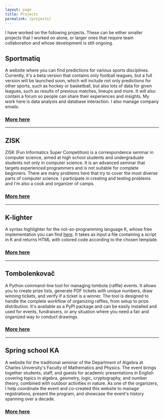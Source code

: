 ```yaml
---
layout: page
title: Projects
permalink: /projects/
---
```


I have worked on the following projects. These can be either smaller projects that I worked on alone, or larger ones that require team collaboration and whose development is still ongoing.

## Sportmatiq

A website where you can find predictions for various sports disciplines. Currently, it's a beta version that contains only football leagues, but a full version will be launched soon, which will include not only predictions for other sports, such as hockey or basketball, but also lots of data for given leagues, such as results of previous matches, lineups and more. It will also contain a forum so people can share their experiences and insights. My work here is data analysis and database interaction. I also manage company emails.

### <span class="button">[More here](https://sportmatiq.com)</span>

---

## ZISK

ZISK (Fun Informatics Super Competition) is a correspondence seminar in computer science, aimed at high school students and undergraduate students not only in computer science. It is an advanced seminar that targets experienced programmers and is not suitable for complete beginners. There are many problems here that try to cover the most diverse parts of computer science. I participate in creating and testing problems and I'm also a cook and organizer of camps.

### <span class="button">[More here](https://zisk-go.com)</span>

---

## K-lighter

A syntax highlighter for the not-so-programming language K, whose free implementation you can find [here](https://github.com/ktye/i). It takes as input a file containing a script in K and returns HTML with colored code according to the chosen template.

### <span class="button">[More here](https://github.com/ondrachwiedziuk/k-lighter)</span>

---

## Tombolenkovač

A Python command-line tool for managing tombola (raffle) events. It allows you to create prize lists, generate PDF tickets with unique numbers, draw winning tickets, and verify if a ticket is a winner. The tool is designed to handle the complete workflow of organizing raffles, from setup to prize distribution. It's available as a PyPI package and can be easily installed and used for events, fundraisers, or any situation where you need a fair and organized way to conduct drawings.

### <span class="button">[More here](https://github.com/ondrachwiedziuk/tombolenkovac)</span>

---

## Spring school KA

A website for the traditional seminar of the Department of Algebra at Charles University's Faculty of Mathematics and Physics. The event brings together students,  staff, and guests for academic presentations in English covering topics in algebra, geometry, logic, cryptography, and number theory, combined with outdoor activities in nature. As one of the organizers, I help coordinate the event and co-created this website to manage registrations, present the program, and showcase the event's history spanning over a decade.

### <span class="button">[More here](https://karlin.mff.cuni.cz/~skolavprirode/)</span>
